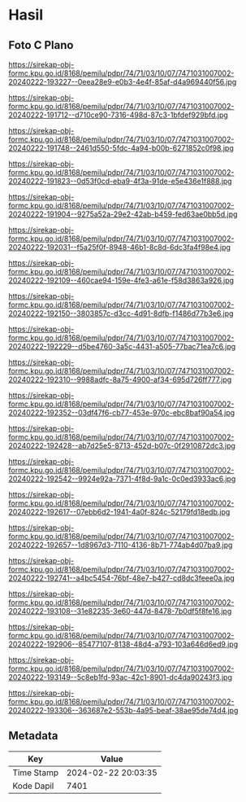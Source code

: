 # Hasil

## Foto C Plano

https://sirekap-obj-formc.kpu.go.id/8168/pemilu/pdpr/74/71/03/10/07/7471031007002-20240222-193227--0eea28e9-e0b3-4e4f-85af-d4a969440f56.jpg

https://sirekap-obj-formc.kpu.go.id/8168/pemilu/pdpr/74/71/03/10/07/7471031007002-20240222-191712--d710ce90-7316-498d-87c3-1bfdef929bfd.jpg

https://sirekap-obj-formc.kpu.go.id/8168/pemilu/pdpr/74/71/03/10/07/7471031007002-20240222-191748--2461d550-5fdc-4a94-b00b-6271852c0f98.jpg

https://sirekap-obj-formc.kpu.go.id/8168/pemilu/pdpr/74/71/03/10/07/7471031007002-20240222-191823--0d53f0cd-eba9-4f3a-91de-e5e436e1f888.jpg

https://sirekap-obj-formc.kpu.go.id/8168/pemilu/pdpr/74/71/03/10/07/7471031007002-20240222-191904--9275a52a-29e2-42ab-b459-fed63ae0bb5d.jpg

https://sirekap-obj-formc.kpu.go.id/8168/pemilu/pdpr/74/71/03/10/07/7471031007002-20240222-192031--f5a25f0f-8948-46b1-8c8d-6dc3fa4f98e4.jpg

https://sirekap-obj-formc.kpu.go.id/8168/pemilu/pdpr/74/71/03/10/07/7471031007002-20240222-192109--460cae94-159e-4fe3-a61e-f58d3863a926.jpg

https://sirekap-obj-formc.kpu.go.id/8168/pemilu/pdpr/74/71/03/10/07/7471031007002-20240222-192150--3803857c-d3cc-4d91-8dfb-f1486d77b3e6.jpg

https://sirekap-obj-formc.kpu.go.id/8168/pemilu/pdpr/74/71/03/10/07/7471031007002-20240222-192229--d5be4760-3a5c-4431-a505-77bac71ea7c6.jpg

https://sirekap-obj-formc.kpu.go.id/8168/pemilu/pdpr/74/71/03/10/07/7471031007002-20240222-192310--9988adfc-8a75-4900-af34-695d726ff777.jpg

https://sirekap-obj-formc.kpu.go.id/8168/pemilu/pdpr/74/71/03/10/07/7471031007002-20240222-192352--03df47f6-cb77-453e-970c-ebc8baf90a54.jpg

https://sirekap-obj-formc.kpu.go.id/8168/pemilu/pdpr/74/71/03/10/07/7471031007002-20240222-192428--ab7d25e5-8713-452d-b07c-0f2910872dc3.jpg

https://sirekap-obj-formc.kpu.go.id/8168/pemilu/pdpr/74/71/03/10/07/7471031007002-20240222-192542--9924e92a-7371-4f8d-9a1c-0c0ed3933ac6.jpg

https://sirekap-obj-formc.kpu.go.id/8168/pemilu/pdpr/74/71/03/10/07/7471031007002-20240222-192617--07ebb6d2-1941-4a0f-824c-52179fd18edb.jpg

https://sirekap-obj-formc.kpu.go.id/8168/pemilu/pdpr/74/71/03/10/07/7471031007002-20240222-192657--1d8967d3-7110-4136-8b71-774ab4d07ba9.jpg

https://sirekap-obj-formc.kpu.go.id/8168/pemilu/pdpr/74/71/03/10/07/7471031007002-20240222-192741--a4bc5454-76bf-48e7-b427-cd8dc3feee0a.jpg

https://sirekap-obj-formc.kpu.go.id/8168/pemilu/pdpr/74/71/03/10/07/7471031007002-20240222-193108--31e82235-3e60-447d-8478-7b0df5f8fe16.jpg

https://sirekap-obj-formc.kpu.go.id/8168/pemilu/pdpr/74/71/03/10/07/7471031007002-20240222-192906--85477107-8138-48d4-a793-103a646d6ed9.jpg

https://sirekap-obj-formc.kpu.go.id/8168/pemilu/pdpr/74/71/03/10/07/7471031007002-20240222-193149--5c8eb1fd-93ac-42c1-8901-dc4da90243f3.jpg

https://sirekap-obj-formc.kpu.go.id/8168/pemilu/pdpr/74/71/03/10/07/7471031007002-20240222-193306--363687e2-553b-4a95-beaf-38ae95de74d4.jpg


## Metadata

| Key        | Value               |
| ---------- | ------------------- |
| Time Stamp | 2024-02-22 20:03:35 |
| Kode Dapil | 7401                |



